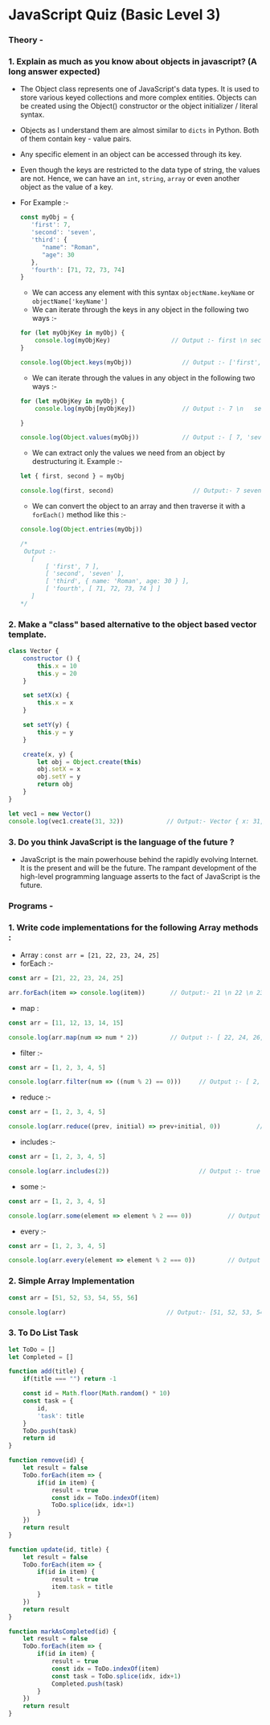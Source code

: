 # JavaScript Quiz (Basic Level 3)


### Theory -

### 1. Explain as much as you know about objects in javascript? (A long answer expected)

* The Object class represents one of JavaScript's data types. It is used to store various keyed collections and more complex entities. Objects can be created using the Object() constructor or the object initializer / literal syntax.
* Objects as I understand them are almost similar to `dicts` in Python. Both of them contain key - value pairs.
* Any specific element in an object can be accessed through its key.
* Even though the keys are restricted to the data type of string, the values are not. Hence, we can have an `int`, `string`, `array` or even another object as the value of a key.

* For Example :-
   ```js
   const myObj = {
      'first': 7,
      'second': 'seven',
      'third': {
         "name": "Roman",
         "age": 30
      },
      'fourth': [71, 72, 73, 74]
   }
   ```
   * We can access any element with this syntax `objectName.keyName` or `objectName['keyName']`
   * We can iterate through the keys in any object in the following two ways :-
   ```js
   for (let myObjKey in myObj) {
       console.log(myObjKey)                 // Output :- first \n second \n third \n fourth
   }
   
   console.log(Object.keys(myObj))              // Output :- ['first', 'second', 'third', 'fourth']
   ```
    * We can iterate through the values in any object in the following two ways :-
   ```js
   for (let myObjKey in myObj) {
       console.log(myObj[myObjKey])             // Output :- 7 \n 	seven \n 	{ name: 'Roman', age: 30 } \n  [ 71, 72, 73, 74 ]
   
   }
   
   console.log(Object.values(myObj))            // Output :- [ 7, 'seven', { name: 'Roman', age: 30 }, [ 71, 72, 73, 74 ] ]
   ```
   * We can extract only the values we need from an object by destructuring it. Example :- 
   ```js
   let { first, second } = myObj
   
   console.log(first, second)                      // Output:- 7 seven
   ```
   * We can convert the object to an array and then traverse it with a `forEach()` method like this :- 
   ```js
   console.log(Object.entries(myObj))
   
   /*
    Output :-
      [
          [ 'first', 7 ],
          [ 'second', 'seven' ],
          [ 'third', { name: 'Roman', age: 30 } ],
          [ 'fourth', [ 71, 72, 73, 74 ] ]
      ]
   */
   ```

### 2. Make a "class" based alternative to the object based vector template.

```js
class Vector {
	constructor () {
		this.x = 10
		this.y = 20
	}

	set setX(x) {
		this.x = x
	}

	set setY(y) {
		this.y = y
	}

	create(x, y) {
		let obj = Object.create(this)
		obj.setX = x
		obj.setY = y
		return obj
	}
}

let vec1 = new Vector()
console.log(vec1.create(31, 32))            // Output:- Vector { x: 31, y: 32 }
```


### 3. Do you think JavaScript is the language of the future ?

* JavaScript is the main powerhouse behind the rapidly evolving Internet. It is the present and will be the future. The rampant development of the high-level programming language asserts to the fact of JavaScript is the future.

### Programs -

### 1. Write code implementations for the following Array methods :

   * Array : `const arr = [21, 22, 23, 24, 25]`
   * forEach :- 
   ```js
   const arr = [21, 22, 23, 24, 25]
   
   arr.forEach(item => console.log(item)) 		// Output:- 21 \n 22 \n 23 \n 24 \n 25
   ```
   * map :
   ```js
   const arr = [11, 12, 13, 14, 15]
   
   console.log(arr.map(num => num * 2)) 		// Output :- [ 22, 24, 26, 28, 30 ]
   ```
   * filter :- 
   ```js
   const arr = [1, 2, 3, 4, 5]
   
   console.log(arr.filter(num => ((num % 2) == 0))) 	// Output :- [ 2, 4 ]
   ```
   * reduce :- 
   ```js
   const arr = [1, 2, 3, 4, 5]
   
   console.log(arr.reduce((prev, initial) => prev+initial, 0)) 			// Output :- 15
   ```
   * includes :- 
   ```js
   const arr = [1, 2, 3, 4, 5]
   
   console.log(arr.includes(2)) 						// Output :- true
   ```
   * some :-
   ```js
   const arr = [1, 2, 3, 4, 5]
   
   console.log(arr.some(element => element % 2 === 0)) 			// Output :- true
   ```
   * every :-
   ```js
   const arr = [1, 2, 3, 4, 5]
   
   console.log(arr.every(element => element % 2 === 0)) 		// Output :- false
   ```
   
### 2. Simple Array Implementation

```js
const arr = [51, 52, 53, 54, 55, 56]

console.log(arr) 							// Output:- [51, 52, 53, 54, 55, 56]
```

### 3. To Do List Task

```js
let ToDo = []
let Completed = []

function add(title) {
	if(title === "") return -1

	const id = Math.floor(Math.random() * 10)
	const task = {
		id,
		'task': title
	}
	ToDo.push(task)
	return id
}

function remove(id) {
	let result = false
	ToDo.forEach(item => {
		if(id in item) {
			result = true
			const idx = ToDo.indexOf(item)
			ToDo.splice(idx, idx+1)
		}
	})
	return result
}

function update(id, title) {
	let result = false
	ToDo.forEach(item => {
		if(id in item) {
			result = true
			item.task = title
		}
	})
	return result
}

function markAsCompleted(id) {
	let result = false
	ToDo.forEach(item => {
		if(id in item) {
			result = true
			const idx = ToDo.indexOf(item)
			const task = ToDo.splice(idx, idx+1)
			Completed.push(task)
		}
	})
	return result
}
```
